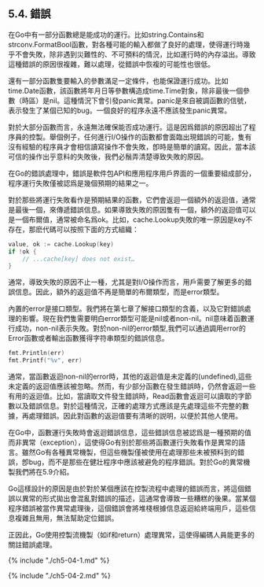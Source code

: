 ## 5.4. 錯誤


在Go中有一部分函數總是能成功的運行。比如string.Contains和strconv.FormatBool函數，對各種可能的輸入都做了良好的處理，使得運行時幾乎不會失敗，除非遇到災難性的、不可預料的情況，比如運行時的內存溢出。導致這種錯誤的原因很複雜，難以處理，從錯誤中恢複的可能性也很低。

還有一部分函數隻要輸入的參數滿足一定條件，也能保證運行成功。比如time.Date函數，該函數將年月日等參數構造成time.Time對象，除非最後一個參數（時區）是nil。這種情況下會引發panic異常。panic是來自被調函數的信號，表示發生了某個已知的bug。一個良好的程序永遠不應該發生panic異常。

對於大部分函數而言，永遠無法確保能否成功運行。這是因爲錯誤的原因超出了程序員的控製。舉個例子，任何進行I/O操作的函數都會面臨出現錯誤的可能，隻有沒有經驗的程序員才會相信讀寫操作不會失敗，卽時是簡單的讀寫。因此，當本該可信的操作出乎意料的失敗後，我們必鬚弄清楚導致失敗的原因。

在Go的錯誤處理中，錯誤是軟件包API和應用程序用戶界面的一個重要組成部分，程序運行失敗僅被認爲是幾個預期的結果之一。

對於那些將運行失敗看作是預期結果的函數，它們會返迴一個額外的返迴值，通常是最後一個，來傳遞錯誤信息。如果導致失敗的原因隻有一個，額外的返迴值可以是一個布爾值，通常被命名爲ok。比如，cache.Lookup失敗的唯一原因是key不存在，那麽代碼可以按照下面的方式組織：

```Go
value, ok := cache.Lookup(key)
if !ok {
	// ...cache[key] does not exist…
}
```

通常，導致失敗的原因不止一種，尤其是對I/O操作而言，用戶需要了解更多的錯誤信息。因此，額外的返迴值不再是簡單的布爾類型，而是error類型。

內置的error是接口類型。我們將在第七章了解接口類型的含義，以及它對錯誤處理的影響。現在我們隻需要明白error類型可能是nil或者non-nil。nil意味着函數運行成功，non-nil表示失敗。對於non-nil的error類型,我們可以通過調用error的Error函數或者輸出函數獲得字符串類型的錯誤信息。

```Go
fmt.Println(err)
fmt.Printf("%v", err)
```

通常，當函數返迴non-nil的error時，其他的返迴值是未定義的(undefined),這些未定義的返迴值應該被忽略。然而，有少部分函數在發生錯誤時，仍然會返迴一些有用的返迴值。比如，當讀取文件發生錯誤時，Read函數會返迴可以讀取的字節數以及錯誤信息。對於這種情況，正確的處理方式應該是先處理這些不完整的數據，再處理錯誤。因此對函數的返迴值要有清晰的説明，以便於其他人使用。

在Go中，函數運行失敗時會返迴錯誤信息，這些錯誤信息被認爲是一種預期的值而非異常（exception），這使得Go有别於那些將函數運行失敗看作是異常的語言。雖然Go有各種異常機製，但這些機製僅被使用在處理那些未被預料到的錯誤，卽bug，而不是那些在健壯程序中應該被避免的程序錯誤。對於Go的異常機製我們將在5.9介紹。

Go這樣設計的原因是由於對於某個應該在控製流程中處理的錯誤而言，將這個錯誤以異常的形式拋出會混亂對錯誤的描述，這通常會導致一些糟糕的後果。當某個程序錯誤被當作異常處理後，這個錯誤會將堆棧根據信息返迴給終端用戶，這些信息複雜且無用，無法幫助定位錯誤。

正因此，Go使用控製流機製（如if和return）處理異常，這使得編碼人員能更多的關註錯誤處理。

{% include "./ch5-04-1.md" %}

{% include "./ch5-04-2.md" %}

